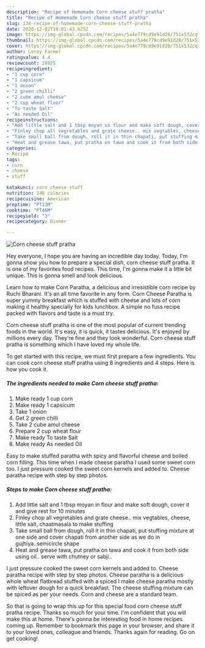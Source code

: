 ```yaml
---
description: "Recipe of Homemade Corn cheese stuff pratha"
title: "Recipe of Homemade Corn cheese stuff pratha"
slug: 134-recipe-of-homemade-corn-cheese-stuff-pratha
date: 2020-12-02T19:01:43.625Z
image: https://img-global.cpcdn.com/recipes/5a4e779cd9e91d28/751x532cq70/corn-cheese-stuff-pratha-recipe-main-photo.jpg
thumbnail: https://img-global.cpcdn.com/recipes/5a4e779cd9e91d28/751x532cq70/corn-cheese-stuff-pratha-recipe-main-photo.jpg
cover: https://img-global.cpcdn.com/recipes/5a4e779cd9e91d28/751x532cq70/corn-cheese-stuff-pratha-recipe-main-photo.jpg
author: Leroy Farmer
ratingvalue: 4.4
reviewcount: 28925
recipeingredient:
- "1 cup corn"
- "1 capsicum"
- "1 onion"
- "2 green chilli"
- "2 cube amul cheese"
- "2 cup wheat flour"
- "To taste Salt"
- "As needed Oil"
recipeinstructions:
- "Add little salt and 1 tbsp moyan in flour and make soft dough, cover it and give rest for 10 minutes"
- "Finley chop all vegretables and grate cheese.. mix vegtables, cheese, little salt, chaatmasala to make stuffing"
- "Take small ball from dough, roll it in thin chapati, put stuffing mixture at one side and cover chapati from another side as we do in gujhiya..semicircle shape"
- "Heat and grease tawa, put pratha on tawa and cook it from both side using oil.. serve with chutney or sabji.."
categories:
- Recipe
tags:
- corn
- cheese
- stuff

katakunci: corn cheese stuff 
nutrition: 148 calories
recipecuisine: American
preptime: "PT13M"
cooktime: "PT46M"
recipeyield: "3"
recipecategory: Dinner

---
```



![Corn cheese stuff pratha](https://img-global.cpcdn.com/recipes/5a4e779cd9e91d28/751x532cq70/corn-cheese-stuff-pratha-recipe-main-photo.jpg)

Hey everyone, I hope you are having an incredible day today. Today, I'm gonna show you how to prepare a special dish, corn cheese stuff pratha. It is one of my favorites food recipes. This time, I'm gonna make it a little bit unique. This is gonna smell and look delicious.

Learn how to make Corn Paratha, a delicious and irresistible corn recipe by Ruchi Bharani. It&#39;s an all time favorite in any form. Corn Cheese Paratha is super yummy breakfast which is stuffed with cheese and lots of corn making it healthy specially for kids lunchbox. A simple no fuss recipe packed with flavors and taste is a must try.

Corn cheese stuff pratha is one of the most popular of current trending foods in the world. It's easy, it is quick, it tastes delicious. It's enjoyed by millions every day. They're fine and they look wonderful. Corn cheese stuff pratha is something which I have loved my whole life.


To get started with this recipe, we must first prepare a few ingredients. You can cook corn cheese stuff pratha using 8 ingredients and 4 steps. Here is how you cook it.

<!--inarticleads1-->

##### The ingredients needed to make Corn cheese stuff pratha:

1. Make ready 1 cup corn
1. Make ready 1 capsicum
1. Take 1 onion
1. Get 2 green chilli
1. Take 2 cube amul cheese
1. Prepare 2 cup wheat flour
1. Make ready To taste Salt
1. Make ready As needed Oil


Easy to make stuffed paratha with spicy and flavorful cheese and boiled corn filling. This time when I made cheese paratha I used some sweet corn too. I just pressure cooked the sweet corn kernels and added to. Cheese paratha recipe with step by step photos. 

<!--inarticleads2-->

##### Steps to make Corn cheese stuff pratha:

1. Add little salt and 1 tbsp moyan in flour and make soft dough, cover it and give rest for 10 minutes
1. Finley chop all vegretables and grate cheese.. mix vegtables, cheese, little salt, chaatmasala to make stuffing
1. Take small ball from dough, roll it in thin chapati, put stuffing mixture at one side and cover chapati from another side as we do in gujhiya..semicircle shape
1. Heat and grease tawa, put pratha on tawa and cook it from both side using oil.. serve with chutney or sabji..


I just pressure cooked the sweet corn kernels and added to. Cheese paratha recipe with step by step photos. Cheese paratha is a delicious whole wheat flatbread stuffed with a spiced I make cheese paratha mostly with leftover dough for a quick breakfast. The cheese stuffing mixture can be spiced as per your needs. Corn and cheese are a standard team. 

So that is going to wrap this up for this special food corn cheese stuff pratha recipe. Thanks so much for your time. I'm confident that you will make this at home. There's gonna be interesting food in home recipes coming up. Remember to bookmark this page in your browser, and share it to your loved ones, colleague and friends. Thanks again for reading. Go on get cooking!
